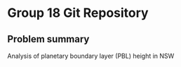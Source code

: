 # Group 18 Git Repository

## Problem summary

Analysis of planetary boundary layer (PBL) height in NSW
